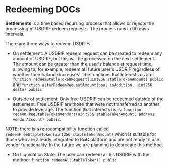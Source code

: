 # Redeeming DOCs

**Settlements** is a time based recurring process that allows or rejects the processing of USDRIF redeem requests. The process runs in 90 days intervals.

There are three ways to redeem USDRIF:

- On settlement: A USDRIF redeem request can be created to redeem any amount of USDRIF, but this will be processed on the next settlement. The amount can be greater than the user's balance at request time, allowing to, for example, redeem all future user's USDRIF regardless of whether their balance increases. The functions that interests us are: `function redeemStableTokenRequest(uint256 stableTokenAmount) public` and `function alterRedeemRequestAmount(bool isAddition, uint256 delta) public`

- Outside of settlement: Only free USDRIF can be redeemed outside of the settlement. Free USDRIF are those that were not transferred to another to provide leverage. The function that interests us is: `function redeemFreeStableTokenVendors(uint256 stableTokenAmount, address vendorAccount) public`.

NOTE: there is a retrocompatibility function called `redeemFreeStableToken(uint256 stableTokenAmount)` which is suitable for those who are already integrated to RoC platform and are not ready to use vendor functionality. In the future we are planning to deprecate this method.

- On Liquidation State: The user can redeem all his USDRIF with the method: `function redeemAllStableToken() public`
